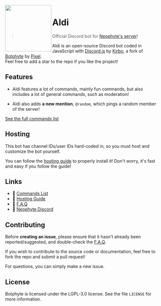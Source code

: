 <img width="150" height="150" align="left" src="https://media.discordapp.net/attachments/914556996685021264/914568263965495356/the_bot.png?width=513&height=513"> 

# Aldi

> Official Discord bot for [Neophyte's server](https://discord.com/invite/WeD3ypV)!

Aldi is an open-source Discord bot coded in JavaScript with [Discord.js](https://discord.js.org) by [Kirbo](https://github.com/Kirbo-lab), a fork of [Botphyte](https://github.com/WhosPix3l/Botphyte) by [Pixel](https://github.com/WhosPix3l).  
Feel free to add a star to the repo if you like the project!

## Features

* Aldi features a lot of commands, mainly fun commands, but also includes a lot of general commands, such as moderation!

* Aldi also adds **a new mention**, `@random`, which pings a random member of the server!

[See the full commands list](https://github.com/WhosPix3l/Botphyte/wiki/Commands)

## Hosting

This bot has channel IDs/user IDs hard-coded in, so you must host and customize the bot yourself.

You can follow the [hosting guide](https://https://github.com/WhosPix3l/Botphyte/wiki/Hosting) to properly install it! Don't worry, it's fast and easy if you follow the guide!

## Links

*   🧩 [Commands List](https://github.com/Kirbo-lab/AlziBot/wiki/Commands)
*   🚀 [Hosting Guide](https://www.github.com/WhosPix3l/Botphyte/wiki/Hosting)
*   📌 [F.A.Q](https://www.github.com/WhosPix3l/Botphyte/wiki/FAQ)
*   🤖 [Neophyte Discord](https://www.discord.com/invite/WeD3ypV)

## Contributing

Before **creating an issue**, please ensure that it hasn't already been reported/suggested, and double-check the [F.A.Q](https://https://github.com/WhosPix3l/Botphyte/wiki/FAQ).

If you wish to contribute to the source code or documentation, feel free to fork the repo and submit a pull request!

For questions, you can simply make a new issue.

## License

Botphyte is licensed under the LGPL-3.0 license. See the file `LICENSE` for more information.
